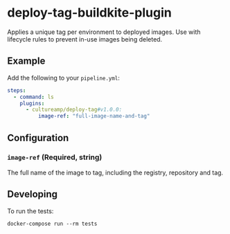 # deploy-tag-buildkite-plugin

Applies a unique tag per environment to deployed images. Use with lifecycle rules to prevent in-use images being deleted.

## Example

Add the following to your `pipeline.yml`:

```yml
steps:
  - command: ls
    plugins:
      - cultureamp/deploy-tag#v1.0.0:
          image-ref: "full-image-name-and-tag"
```

## Configuration

### `image-ref` (Required, string)

The full name of the image to tag, including the registry, repository and tag.

## Developing

To run the tests:

```shell
docker-compose run --rm tests
```
